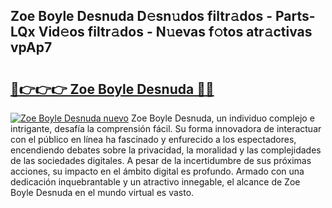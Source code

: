 ## Zoe Boyle Desnuda D𝚎sn𝚞dos filtr𝚊dos - Parts-LQx Vid𝚎os filtr𝚊dos - N𝚞evas f𝚘tos atr𝚊ctivas vpAp7

# <h2><a href="http://mb7v7rn.tromn.icu/?c=Zoe+Boyle+Desnuda">🔗👉👉👉 Zoe Boyle Desnuda 🔗🔗</a></h2>

[![Zoe Boyle Desnuda nuevo](https://i.imgur.com/pEAQMta.gif)](http://mb7v7rn.tromn.icu/?c=Zoe+Boyle+Desnuda)
Zoe Boyle Desnuda, un individuo complejo e intrigante, desafía la comprensión fácil. Su forma innovadora de interactuar con el público en línea ha fascinado y enfurecido a los espectadores, encendiendo debates sobre la privacidad, la moralidad y las complejidades de las sociedades digitales. A pesar de la incertidumbre de sus próximas acciones, su impacto en el ámbito digital es profundo. Armado con una dedicación inquebrantable y un atractivo innegable, el alcance de Zoe Boyle Desnuda en el mundo virtual es vasto.
